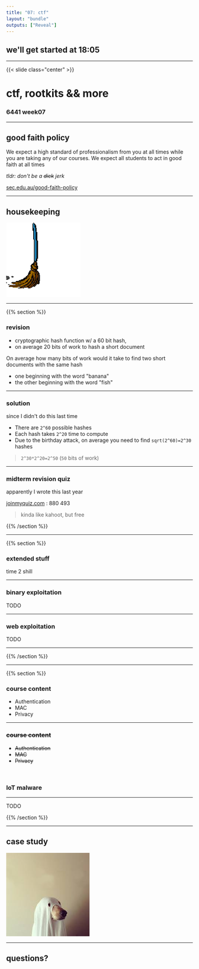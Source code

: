 ```yaml
---
title: "07: ctf"
layout: "bundle"
outputs: ["Reveal"]
---
```


## we'll get started at 18:05

---

{{< slide class="center" >}}
# ctf, rootkits && more
### 6441 week07

---

## good faith policy

We expect a high standard of professionalism from you at all times while you are taking any of our courses. We expect all students to act in good faith at all times

*tldr: don't be a ~~dick~~ jerk*

[sec.edu.au/good-faith-policy](https://sec.edu.au/good-faith-policy)

---

## housekeeping
![](assets/img/broom.gif)

---

{{% section %}}

### revision
* cryptographic hash function w/ a 60 bit hash,
* on average 20 bits of work to hash a short document

On average how many bits of work would it take to find two short documents with the same hash
* one beginning with the word "banana"
* the other beginning with the word "fish" 

---

### solution
since I didn't do this last time

* There are `2^60` possible hashes
* Each hash takes `2^20` time to compute
* Due to the birthday attack, on average you need to find `sqrt(2^60)=2^30` hashes

> `2^30*2^20=2^50` (`50` bits of work)

---

### midterm revision quiz
apparently I wrote this last year

[joinmyquiz.com](joinmyquiz.com) : 880 493

> kinda like kahoot, but free

{{% /section %}}

---

{{% section %}}

### extended stuff
time 2 shill

---

### binary exploitation

TODO

---

### web exploitation

TODO

---

{{% /section %}}

---

{{% section %}}

### course content
* Authentication
* MAC
* Privacy

---

### ~~course content~~
* ~~Authentication~~
* ~~MAC~~
* ~~Privacy~~

&nbsp;

### IoT malware

---

TODO

{{% /section %}}

---

##  case study
![](assets/img/week07/ghost.jpg)

---

## questions?
